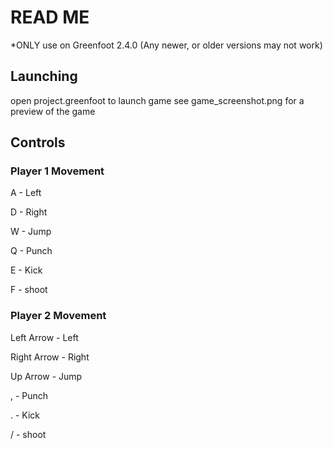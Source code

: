# READ ME 
*ONLY use on Greenfoot 2.4.0 (Any newer, or older versions may not work)

## Launching
open project.greenfoot to launch game
see game_screenshot.png for a preview of the game

## Controls
### Player 1 Movement
A - Left

D - Right

W - Jump

Q - Punch

E - Kick

F - shoot

### Player 2 Movement 
Left Arrow - Left

Right Arrow - Right

Up Arrow - Jump

, - Punch

. - Kick

/ - shoot
